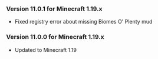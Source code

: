 ### Version 11.0.1 for Minecraft 1.19.x

- Fixed registry error about missing Biomes O' Plenty mud

### Version 11.0.0 for Minecraft 1.19.x

- Updated to Minecraft 1.19